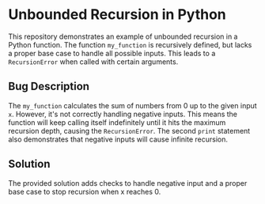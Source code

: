 # Unbounded Recursion in Python
This repository demonstrates an example of unbounded recursion in a Python function. The function `my_function` is recursively defined, but lacks a proper base case to handle all possible inputs. This leads to a `RecursionError` when called with certain arguments.

## Bug Description
The `my_function` calculates the sum of numbers from 0 up to the given input `x`. However, it's not correctly handling negative inputs. This means the function will keep calling itself indefinitely until it hits the maximum recursion depth, causing the `RecursionError`. The second `print` statement also demonstrates that negative inputs will cause infinite recursion.

## Solution
The provided solution adds checks to handle negative input and a proper base case to stop recursion when x reaches 0.